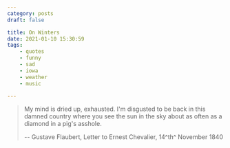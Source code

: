 ```yaml
---
category: posts
draft: false

title: On Winters
date: 2021-01-10 15:30:59
tags:
    - quotes
    - funny
    - sad
    - iowa
    - weather
    - music

---
```


> My mind is dried up, exhausted. I'm disgusted to be back in this damned country where you see the sun in the sky about as often as a diamond in a pig's asshole.
>
> -- Gustave Flaubert, Letter to Ernest Chevalier, 14^th^ November 1840
